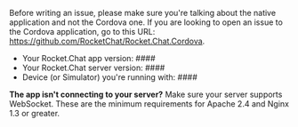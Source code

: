 Before writing an issue, please make sure you're talking about the native application and not the Cordova one. If you are looking to open an issue to the Cordova application, go to this URL: https://github.com/RocketChat/Rocket.Chat.Cordova.

- Your Rocket.Chat app version: ####
- Your Rocket.Chat server version: ####
- Device (or Simulator) you're running with: ####

**The app isn't connecting to your server?**
Make sure your server supports WebSocket. These are the minimum requirements for Apache 2.4 and Nginx 1.3 or greater.
